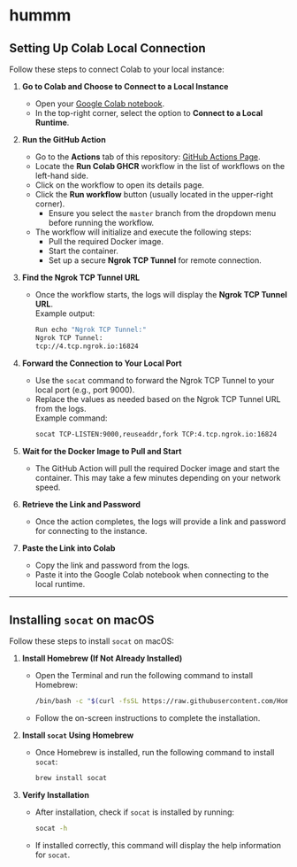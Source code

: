 # hummm


## Setting Up Colab Local Connection

Follow these steps to connect Colab to your local instance:

1. **Go to Colab and Choose to Connect to a Local Instance**  
   - Open your [Google Colab notebook](https://colab.research.google.com/).
   - In the top-right corner, select the option to **Connect to a Local Runtime**.

2. **Run the GitHub Action**  
   - Go to the **Actions** tab of this repository: [GitHub Actions Page](https://github.com/bugparty/colab_local/actions).  
   - Locate the **Run Colab GHCR** workflow in the list of workflows on the left-hand side.  
   - Click on the workflow to open its details page.
   - Click the **Run workflow** button (usually located in the upper-right corner).  
     - Ensure you select the `master` branch from the dropdown menu before running the workflow.
   - The workflow will initialize and execute the following steps:
     - Pull the required Docker image.
     - Start the container.
     - Set up a secure **Ngrok TCP Tunnel** for remote connection.

3. **Find the Ngrok TCP Tunnel URL**  
   - Once the workflow starts, the logs will display the **Ngrok TCP Tunnel URL**.  
     Example output:  
     ```bash
     Run echo "Ngrok TCP Tunnel:"
     Ngrok TCP Tunnel:
     tcp://4.tcp.ngrok.io:16824
     ```

4. **Forward the Connection to Your Local Port**  
   - Use the `socat` command to forward the Ngrok TCP Tunnel to your local port (e.g., port 9000).  
   - Replace the values as needed based on the Ngrok TCP Tunnel URL from the logs.  
     Example command:  
     ```bash
     socat TCP-LISTEN:9000,reuseaddr,fork TCP:4.tcp.ngrok.io:16824
     ```

5. **Wait for the Docker Image to Pull and Start**  
   - The GitHub Action will pull the required Docker image and start the container. This may take a few minutes depending on your network speed.

6. **Retrieve the Link and Password**  
   - Once the action completes, the logs will provide a link and password for connecting to the instance.

7. **Paste the Link into Colab**  
   - Copy the link and password from the logs.  
   - Paste it into the Google Colab notebook when connecting to the local runtime.

---

## Installing `socat` on macOS

Follow these steps to install `socat` on macOS:

1. **Install Homebrew (If Not Already Installed)**  
   - Open the Terminal and run the following command to install Homebrew:  
     ```bash
     /bin/bash -c "$(curl -fsSL https://raw.githubusercontent.com/Homebrew/install/HEAD/install.sh)"
     ```
   - Follow the on-screen instructions to complete the installation.

2. **Install `socat` Using Homebrew**  
   - Once Homebrew is installed, run the following command to install `socat`:  
     ```bash
     brew install socat
     ```

3. **Verify Installation**  
   - After installation, check if `socat` is installed by running:  
     ```bash
     socat -h
     ```
   - If installed correctly, this command will display the help information for `socat`.

